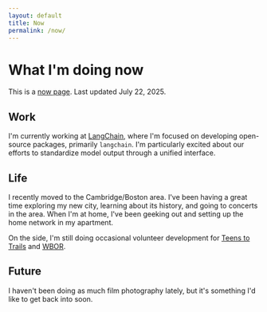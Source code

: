 ```yaml
---
layout: default
title: Now
permalink: /now/
---
```


<div class="blurb">
 <h1>What I'm doing now</h1>
 <p>This is a <a href="https://nownownow.com/about">now page</a>. Last updated July 22, 2025.</p>

 <h2>Work</h2>
 <p>I'm currently working at <a href="https://langchain.com/">LangChain</a>, where I'm focused on developing open-source packages, primarily <code>langchain</code>. I'm particularly excited about our efforts to standardize model output through a unified interface.</p>

 <h2>Life</h2>
 <p>I recently moved to the Cambridge/Boston area. I've been having a great time exploring my new city, learning about its history, and going to concerts in the area. When I'm at home, I've been geeking out and setting up the home network in my apartment.</p>
    <p>On the side, I'm still doing occasional volunteer development for <a href="https://www.teenstotrails.org/">Teens to Trails</a> and <a href="https://wbor.org/">WBOR</a>.</p>

 <h2>Future</h2>
 <p>I haven't been doing as much film photography lately, but it's something I'd like to get back into soon.</p>
</div>
